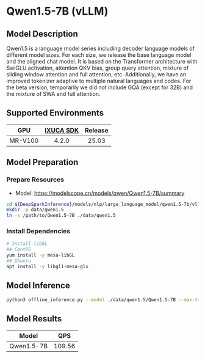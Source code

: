 # Qwen1.5-7B (vLLM)

## Model Description

Qwen1.5 is a language model series including decoder language models of different model sizes. For each size, we release
the base language model and the aligned chat model. It is based on the Transformer architecture with SwiGLU activation,
attention QKV bias, group query attention, mixture of sliding window attention and full attention, etc. Additionally, we
have an improved tokenizer adaptive to multiple natural languages and codes. For the beta version, temporarily we did
not include GQA (except for 32B) and the mixture of SWA and full attention.

## Supported Environments

| GPU    | [IXUCA SDK](https://gitee.com/deep-spark/deepspark#%E5%A4%A9%E6%95%B0%E6%99%BA%E7%AE%97%E8%BD%AF%E4%BB%B6%E6%A0%88-ixuca) | Release |
| :----: | :----: | :----: |
| MR-V100 | 4.2.0     |  25.03  |

## Model Preparation

### Prepare Resources

- Model: <https://modelscope.cn/models/qwen/Qwen1.5-7B/summary>

```bash
cd ${DeepSparkInference}/models/nlp/large_language_model/qwen1.5-7b/vllm
mkdir -p data/qwen1.5
ln -s /path/to/Qwen1.5-7B ./data/qwen1.5
```

### Install Dependencies

```bash
# Install libGL
## CentOS
yum install -y mesa-libGL
## Ubuntu
apt install -y libgl1-mesa-glx
```

## Model Inference

```bash
python3 offline_inference.py --model ./data/qwen1.5/Qwen1.5-7B --max-tokens 256 -tp 1 --temperature 0.0 --max-model-len 3096
```

## Model Results

| Model      | QPS    |
| :----: | :----: |
| Qwen1.5-7B | 109.56 |
